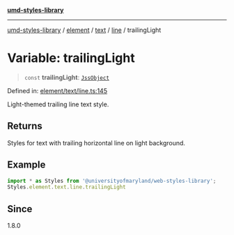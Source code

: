 [**umd-styles-library**](../../../../../../README.md)

***

[umd-styles-library](../../../../../../modules.md) / [element](../../../../../README.md) / [text](../../../README.md) / [line](../README.md) / trailingLight

# Variable: trailingLight

> `const` **trailingLight**: [`JssObject`](../../../../../../utilities/namespaces/transform/type-aliases/JssObject.md)

Defined in: [element/text/line.ts:145](https://github.com/UMD-Digital/design-system/blob/2d95010ba8e3e1595ebab66599330577b600c5fb/packages/styles/source/element/text/line.ts#L145)

Light-themed trailing line text style.

## Returns

Styles for text with trailing horizontal line on light background.

## Example

```typescript
import * as Styles from '@universityofmaryland/web-styles-library';
Styles.element.text.line.trailingLight
```

## Since

1.8.0
